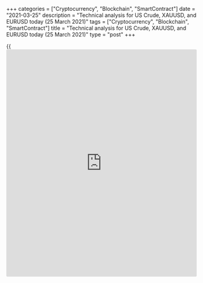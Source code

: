 +++
categories = ["Cryptocurrency", "Blockchain", "SmartContract"]
date = "2021-03-25"
description = "Technical analysis for US Crude, XAUUSD, and EURUSD today (25 March 2021)"
tags = ["Cryptocurrency", "Blockchain", "SmartContract"]
title = "Technical analysis for US Crude, XAUUSD, and EURUSD today (25 March 2021)"
type = "post"
+++

{{<iframe id="large-banner" src="https://www.bounty.group/#slide=8.0" width="100%" height="600" scrolling="no" style="border: 0px solid rgb(216, 221, 230); border-radius: 3px;">}}

2021-03-25

2021-03-25

Short-term analysis for oil, gold, and EURUSD for 25.03.2021Alex
Rodionov

I welcome my fellow traders! I have made a price forecast for US Crude,
XAUUSD, and EURUSD using a combination of margin zones methodology and
technical analysis. Based on the market analysis, I suggest entry
signals for intraday traders.

Yesterday was marked by a corrective growth of WTI oil. At the close of
the US trading session, the correction turned into a new short-term
uptrend.

The article covers the following subjects:

## Oil price forecast for today: USCrude analysis

Yesterday was marked by a corrective growth of WTI oil's price. At the
close of the US trading session, the correction turned into a new short-
term uptrend. The bulls managed to break out the Intermediary Zone 60.04
- 59.78 and consolidate the price above. This means that the target for
purchases is now the Target Zone 62.84 - 62.33.

A price decline and a test of the Additional Zone 60.04 - 59.91 can now
be seen. Consider purchases according to the pattern in this zone and
take a part of the profits at yesterday's high. The second area to look
for purchases is Intermediary Zone 58.76 - 58.51.

### [USCrude][1] trading ideas for today:

  1. Buy according to the pattern in Additional Zone 60.04 - 59.91. TakeProfit: 61.22, Target Zone 62.84 - 62.33. StopLoss: according to the pattern rules.

  2. Buy according to the pattern in Intermediary Zone 58.76 - 58.51. TakeProfit: 61.22, Target Zone 62.84 - 62.33. StopLoss: according to the pattern rules.

* * *

## Gold price forecast for today: XAUUSD analysis

Gold cannot break out the Additional Zone 1730 - 1728, despite all the
efforts of traders. But the market does not provide a buy pattern
either. Continue watching the price chart.

If the resistance level of 1740 is broken out, there will be an
opportunity to buy gold with the targets at level 1755 and the Target
Zone 1786 - 1776.

A breakout of support at 1726 will mean a deep gold correction down to
the Intermediary Zone 1705 - 1700.

### [XAUUSD][2] trading ideas for today:

  1. Buy when level 1740 is broken out. TakeProfit: 1755, Target Zone 1786 - 1776. StopLoss: beyond the local low.

  2. Sell when level 1726 is broken out. TakeProfit: 1700. StopLoss: beyond the local high.

* * *

## Euro/Dollar forecast for today: EURUSD analysis

Yesterday, the euro/dollar pair reached the Target Zone 1.1830 - 1.1813.
The price didn't break out the zone, so a further price fall to the Gold
Zone 1.1750 - 1.1742 is not possible.

But we can consider euro sales according to the pattern in strong
resistances: the Additional Zone 1.1848 - 1.1844 and the Intermediary
Zone 1.1892 - 1.1884. The target for sales will be the day's local low.

For euro purchasing, a trend reversal by breaking out the Intermediary
Zone and the price consolidation higher at the US trading session are
required.

### [EURUSD][3] trading ideas for today:

  1. Sell according to the pattern in Additional Zone 1.1848 - 1.1844. TakeProfit: 1.1805. StopLoss: according to the pattern rules.

  2. Sell according to the pattern in Intermediary Zone 1.1892 - 1.1884. TakeProfit: 1.1805. StopLoss: according to the pattern rules.

* * *

P.S. Did you like my article? Share it in social networks: it will be
the best “thank you" :)

Ask me questions and comment below. I’ll be glad to answer your
questions and give necessary explanations.

 **Useful links:**

  * I recommend trying to trade with a reliable broker [here][4]. The system allows you to trade by yourself or copy successful traders from all across the globe.
  * Use my promo-code BLOG for getting deposit bonus 50% on LiteForex platform. Just enter this code in the appropriate field while [depositing][5] your trading account.
  * Telegram chat for traders: <t.me/liteforexengchat>. We are sharing the signals and trading experience
  * Telegram channel with high-quality analytics, Forex reviews, training articles, and other useful things for traders <t.me/liteforex>

## Price chart of USCrude in real time mode

The content of this article reflects the author’s opinion and does not
necessarily reflect the official position of LiteForex. The material
published on this page is provided for informational purposes only and
should not be considered as the provision of investment advice for the
purposes of Directive 2004/39/EC.

Rate this article:

{{value}}

( {{count}} {{title}} )

   1. my.liteforex.com/trading?type=oil
   2. my.liteforex.com/trading/chart?symbol=XAUUSD&returnUrl=true
   3. my.liteforex.com/trading/chart?symbol=EURUSD&returnUrl=true
   4. my.liteforex.com/?category=analysts-opinions&slug=short-term-analysis-for-oil-gold-and-eurusd-for-25032021&openPopup=%2Fregistration%2Fpopup&utm_source=blog&utm_medium=article&utm_campaign=bonus
   5. my.liteforex.com/deposit/?category=analysts-opinions&slug=short-term-analysis-for-oil-gold-and-eurusd-for-25032021&promo_code=BLOG&utm_source=blog&utm_medium=article&utm_campaign=bonus